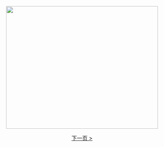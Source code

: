 <p align="center">
<img border="0" src="https://cloud.githubusercontent.com/assets/26177494/25069456/1b1c549c-224f-11e7-9b42-b2ee33a90139.gif" width="400" height="323"></p>
<p align="center"><a href="zfpjdh-2.htm">下一页 &gt;</a></p>
